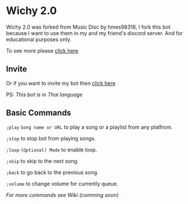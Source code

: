 # Wichy 2.0

Wichy 2.0 was forked from Music Disc by hmes98318, I fork this bot because I want to use them in my and my friend's discord server. And for educational purposes only.

To see more please [click here](https://github.com/hmes98318/Music-Disc)

## Invite

Or if you want to invite my bot then [click here](https://crazywichgg.github.io/wichy)

PS: _This bot is in Thai language_ 

## Basic Commands

`;play` `Song name or URL` to play a song or a playlist from any platfrom.

`;stop` to stop bot from playing songs.

`;loop` `(Optional) Mode` to enable loop.

`;skip` to skip to the next song.

`;back` to go back to the previous song.

`;volume` to change volume for currently queue.

_For more commands see Wiki (comming soon)_
